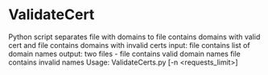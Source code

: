 # ValidateCert
Python script separates file with domains to file contains domains with valid cert and file contains domains with invalid certs
  input: file contains list of domain names
  output: two files - file contains valid domain names file contains invalid names
Usage: ValidateCerts.py <inputfile> [-n <requests_limit>]
